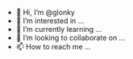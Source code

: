 - 👋 Hi, I’m @glonky
- 👀 I’m interested in ...
- 🌱 I’m currently learning ...
- 💞️ I’m looking to collaborate on ...
- 📫 How to reach me ...

<!---
glonky/glonky is a ✨ special ✨ repository because its `README.md` (this file) appears on your GitHub profile.
You can click the Preview link to take a look at your changes.
--->
